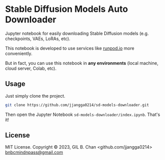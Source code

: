 # Stable Diffusion Models Auto Downloader

Jupyter notebook for easily downloading Stable Diffusion models (e.g. checkpoints, VAEs, LoRAs, etc).

This notebook is developed to use services like [runpod.io](https://runpod.io) more conveniently.

But in fact, you can use this notebook in **any environments** (local machine, cloud server, Colab, etc).

## Usage

Just simply clone the project.

```bash
git clone https://github.com/jjangga0214/sd-models-downloader.git
```

Then open the Jupyter Notebook `sd-models-downloader/index.ipynb`.
That's it!

## License

MIT License. Copyright © 2023, GIL B. Chan <github.com/jjangga0214> <bnbcmindnpass@gmail.com>
